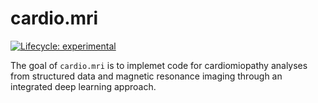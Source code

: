 
<!-- README.md is generated from README.Rmd. Please edit that file -->

# cardio.mri

<!-- badges: start -->

[![Lifecycle:
experimental](https://img.shields.io/badge/lifecycle-experimental-orange.svg)](https://lifecycle.r-lib.org/articles/stages.html#experimental)
<!-- badges: end -->

The goal of `cardio.mri` is to implemet code for cardiomiopathy analyses
from structured data and magnetic resonance imaging through an
integrated deep learning approach.
